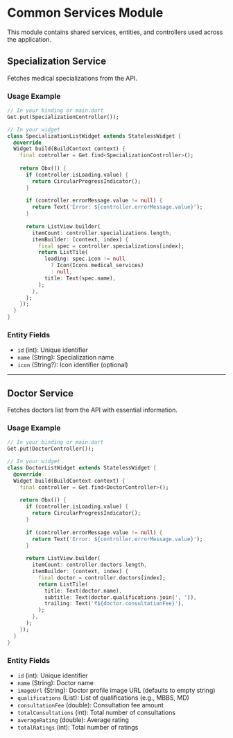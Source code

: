 # Common Services Module

This module contains shared services, entities, and controllers used across the application.

## Specialization Service

Fetches medical specializations from the API.

### Usage Example

```dart
// In your binding or main.dart
Get.put(SpecializationController());

// In your widget
class SpecializationListWidget extends StatelessWidget {
  @override
  Widget build(BuildContext context) {
    final controller = Get.find<SpecializationController>();
    
    return Obx(() {
      if (controller.isLoading.value) {
        return CircularProgressIndicator();
      }
      
      if (controller.errorMessage.value != null) {
        return Text('Error: ${controller.errorMessage.value}');
      }
      
      return ListView.builder(
        itemCount: controller.specializations.length,
        itemBuilder: (context, index) {
          final spec = controller.specializations[index];
          return ListTile(
            leading: spec.icon != null 
              ? Icon(Icons.medical_services) 
              : null,
            title: Text(spec.name),
          );
        },
      );
    });
  }
}
```

### Entity Fields

- `id` (int): Unique identifier
- `name` (String): Specialization name
- `icon` (String?): Icon identifier (optional)

---

## Doctor Service

Fetches doctors list from the API with essential information.

### Usage Example

```dart
// In your binding or main.dart
Get.put(DoctorController());

// In your widget
class DoctorListWidget extends StatelessWidget {
  @override
  Widget build(BuildContext context) {
    final controller = Get.find<DoctorController>();
    
    return Obx(() {
      if (controller.isLoading.value) {
        return CircularProgressIndicator();
      }
      
      if (controller.errorMessage.value != null) {
        return Text('Error: ${controller.errorMessage.value}');
      }
      
      return ListView.builder(
        itemCount: controller.doctors.length,
        itemBuilder: (context, index) {
          final doctor = controller.doctors[index];
          return ListTile(
            title: Text(doctor.name),
            subtitle: Text(doctor.qualifications.join(', ')),
            trailing: Text('₹${doctor.consultationFee}'),
          );
        },
      );
    });
  }
}
```

### Entity Fields

- `id` (int): Unique identifier
- `name` (String): Doctor name
- `imageUrl` (String): Doctor profile image URL (defaults to empty string)
- `qualifications` (List<String>): List of qualifications (e.g., MBBS, MD)
- `consultationFee` (double): Consultation fee amount
- `totalConsultations` (int): Total number of consultations
- `averageRating` (double): Average rating
- `totalRatings` (int): Total number of ratings
